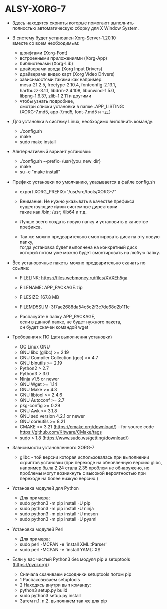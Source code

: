 ﻿# ALSY-XORG-7

* Здесь находятся скрипты которые помогают выполнить  
  полностью автоматическую сборку для X Window System.
  
* В систему будет установлен Xorg-Server-1.20.10   
  вместе со всем необходимым:
    +  шрифтами (Xorg-Font)
    +  встроенными приложениями (Xorg-App)
    +  библиотеками (Xorg-Lib)
    +  драйверами ввода (Xorg Input Drivers)
    +  драйверами видео карт (Xorg Video Drivers)
    +  зависимостями такими как например:  
        mesa-21.2.5, freetype-2.10.4, fontconfig-2.13.1,  
        harfbuzz-3.1.1, libdrm-2.4.108, libunwind-1.5.0,  
        libpng-1.6.37, zlib-1.2.11 и другими  
    +  чтобы узнать подробнее,  
       смотри списки установки в папке .APP_LISTING:  
       (XORG-7.md5, app-7.md5, font-7.md5 и т.д.)  
       
* Для установки в систему Linux, необходимо выполнить команду:

  +  ./config.sh                              
  +  make         
  +  sudo make install

* Альтернативный вариант установки:

  +  ./config.sh --prefix=/usr/{you_new_dir}
  +  make
  +  su -c "make install"

* Префикс установки по умолчанию, указывается в файле config.sh
  
  +  export XORG_PREFIX="/usr/src/tools/XORG-7"
  
  +  Внимание: Не нужно указывать в качестве префикса  
               существующие и\или системные директории  
               такие как /bin; /usr; /lib64 и т.д. 
  +  Лучше всего создать новую папку и установить в качестве префикса.  
  
  +  Так же можно предварительно смонтировать диск на эту новую папку,  
     тогда установка будет выполнена на конкретный диск  
     который потом уже можно будет смонтировать на любую папку.  
    
* Все установочные пакеты можно предварительно скачать по ссылке:
    
  +  FILELINK:    https://files.webmoney.ru/files/XVXEh5ga
  +  FILENAME:    APP_PACKAGE.zip  
  +  FILESIZE:    167.8 MB
  +  FILEMD5SUM:  3f7ae2688da54c5c2f3c7de68d2b111c  
  
  + Распакуйте в папку APP_PACKAGE,  
  если в данной папке, не будет нужного пакета,  
  он будет скачен командой wget  
  
* Требования к ПО (для выполнения установки)
  +  ОС Linux GNU
  +  GNU libc (glibc) >= 2.19
  +  GNU Compiler Collection (gcc) >= 4.7
  +  GNU binutils >= 2.19
  +  Python2 > 2.7
  +  Python3 > 3.0
  +  Ninja v1.5 or newer
  +  GNU Wget >= 1.14
  +  GNU Make >= 4.3
  +  GNU libtool >= 2.4.6
  +  GNU Autoconf >= 2.7
  +  pkg-config >= 0.29
  +  GNU Awk >= 3.1.8
  +  GNU sed version 4.2.1 or newer
  +  GNU coreutils >= 8.21
  +  CMAKE >= 3.21 (https://cmake.org/download/) - for source code https://github.com/Kitware/CMake/tags
  +  sudo > 1.8 (https://www.sudo.ws/getting/download/)
 
* Зависимости установленного XORG-7
  +  glibc - той версии которая использовалась при выполнении скриптов установки
  (при переходе на обновленную версию glibc, например была 2.24 стала 2.35 проблем не обнаружено, 
   но проблемы могут возникнуть с высокой вероятностью при переходе на более низкую версию.)

* Установка модулей для Python
  + Для примера:
  + sudo python3 -m pip install -U pip
  + sudo python3 -m pip install -U ninja
  + sudo python3 -m pip install -U meson
  + sudo python3 -m pip install -U pyaml

* Установка модулей Perl
  + Для примера:
  + sudo perl -MCPAN -e 'install XML::Parser'
  + sudo perl -MCPAN -e 'install YAML::XS'

* Если у вас чистый Python3 без модуля pip и setuptools (https://pypi.org/)
  + Сначала скачиваем исходники setuptools потом pip
  + 1 Распаковываем setuptools
  + 2 Находясь внутри вып команду: 
  + python3 setup.py build
  + sudo python3 setup.py install
  + Затем п.1. п.2. выполняем так же для pip
